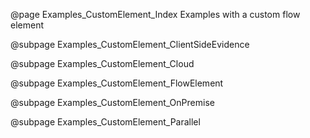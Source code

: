 @page Examples_CustomElement_Index Examples with a custom flow element

@subpage Examples_CustomElement_ClientSideEvidence

@subpage Examples_CustomElement_Cloud

@subpage Examples_CustomElement_FlowElement

@subpage Examples_CustomElement_OnPremise

@subpage Examples_CustomElement_Parallel
